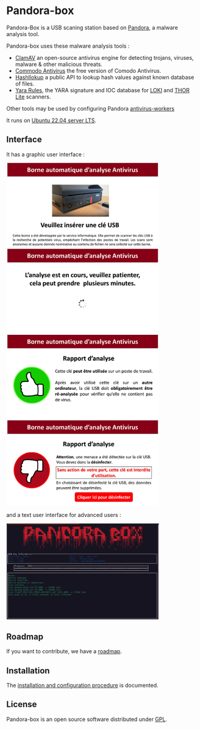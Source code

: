 Pandora-box
============

Pandora-Box is a USB scaning station based on [Pandora](https://github.com/pandora-analysis), 
a malware analysis tool. 

Pandora-box uses these malware analysis tools :

- [ClamAV](http://www.clamav.net/) an open-source antivirus engine for detecting trojans, viruses, malware & other malicious threats.
- [Commodo Antivirus](https://antivirus.comodo.com/) the free version of Comodo Antivirus.
- [Hashllokup](https://circl.lu/services/hashlookup/) a public API to lookup hash values against known database of files. 
- [Yara Rules](https://github.com/Neo23x0/signature-base), the YARA signature and IOC database for  [LOKI](https://github.com/Neo23x0/Loki) and [THOR Lite](https://www.nextron-systems.com/thor-lite/) scanners.

Other tools may be used by configuring Pandora [antivirus-workers](https://github.com/pandora-analysis/pandora#antivirus-workers)

It runs on [Ubuntu 22.04 server LTS](https://releases.ubuntu.com/jammy/).

## Interface

It has a graphic user interface :

[<img src="images/key1.png" width="400">](images/key1.png)
[<img src="images/wait1.png" width="400">](images/wait1.png)
[<img src="images/ok.png" width="400">](images/ok.png)
[<img src="images/bad.png" width="400">](images/bad.png)

and a text user interface for advanced users :

[<img src="images/pandora-curses.png" width="400">](images/pandora-curses.png)

## Roadmap

If you want to contribute, we have a [roadmap](ROADMAP.md).

## Installation

The [installation and configuration procedure](INSTALL.md) is documented.

## License

Pandora-box is an open source software distributed under [GPL](https://www.gnu.org/licenses/licenses.html).

